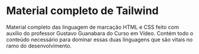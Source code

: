 
# Material completo de Tailwind

Material completo das linguagem de marcação HTML e CSS feito com auxílio do professor Gustavo Guanabara do Curso em Vídeo. Contém todo o conteúdo necessário para dominar essas duas linguagens que são vitais no ramo do desenvolvimento.
